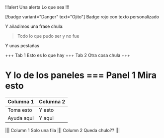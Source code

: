 
!!!alert Una alerta
Lo que sea
!!!

[!badge variant="Danger" text="Ojito"] Badge rojo con texto personalizado


Y añadimos una frase chula:
> Todo lo que pudo ser y no fue

Y unas pestañas

+++ Tab 1
Esto es lo que hay
+++ Tab 2
Otra cosa chula
+++

Y lo de los paneles
=== Panel 1
Mira esto
===

| Columna 1 | Columna 2 |
| --------| -------|
| Toma esto | Y esto |
| Ayuda aqui | Y aqui |

||| Column 1
Solo una fila
||| Column 2
Queda chulo??
|||

